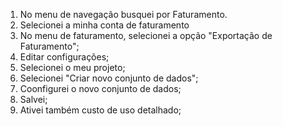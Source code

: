 1. No menu de navegação busquei por Faturamento.
2. Selecionei a minha conta de faturamento
3. No menu de faturamento, selecionei a opção "Exportação de Faturamento";
4. Editar configurações;
5. Selecionei o meu projeto;
6. Selecionei "Criar novo conjunto de dados";
7. Coonfigurei o novo conjunto de dados;
8. Salvei;
9. Ativei também custo de uso detalhado;
